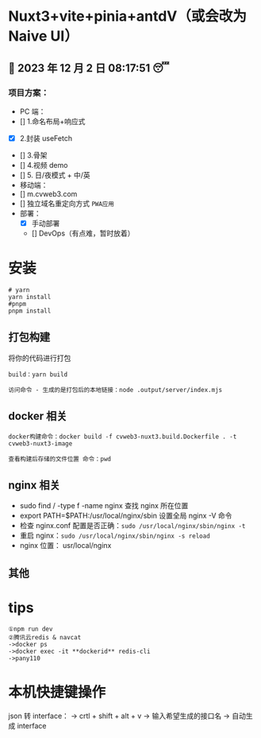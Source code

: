 # Nuxt3+vite+pinia+antdV（或会改为 Naive UI）

## :date: 2023 年 12 月 2 日 08:17:51 :sleeping:

### 项目方案：

- PC 端：
- [] 1.命名布局+响应式
- [x] 2.封装 useFetch
- [] 3.骨架
- [] 4.视频 demo
- [] 5. 日/夜模式 + 中/英
- 移动端：
- [] m.cvweb3.com
- [] 独立域名重定向方式 `PWA应用`
- 部署：
  - [x] 手动部署
  - [] DevOps（有点难，暂时放着）

# 安装

```shell
# yarn
yarn install
#pnpm
pnpm install
```

## 打包构建

将你的代码进行打包

```shell
build：yarn build
```

```
访问命令 - 生成的是打包后的本地链接：node .output/server/index.mjs
```

## docker 相关

```
docker构建命令：docker build -f cvweb3-nuxt3.build.Dockerfile . -t cvweb3-nuxt3-image
```

```
查看构建后存储的文件位置 命令：pwd
```

## nginx 相关

- sudo find / -type f -name nginx 查找 nginx 所在位置
- export PATH=$PATH:/usr/local/nginx/sbin 设置全局 nginx -V 命令
- 检查 nginx.conf 配置是否正确：`sudo /usr/local/nginx/sbin/nginx -t`
- 重启 nginx：`sudo /usr/local/nginx/sbin/nginx -s reload`
- nginx 位置： usr/local/nginx

## 其他

# tips

```
①npm run dev
②腾讯云redis & navcat
->docker ps
->docker exec -it **dockerid** redis-cli
->pany110
```

# 本机快捷键操作

json 转 interface：
-> crtl + shift + alt + v
-> 输入希望生成的接口名
-> 自动生成 interface
